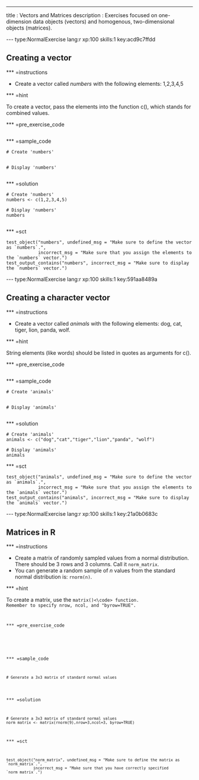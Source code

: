 ---
title       : Vectors and Matrices
description : Exercises focused on one-dimension data objects (vectors) and homogenous, two-dimensional objects (matrices).

--- type:NormalExercise lang:r xp:100 skills:1 key:acd9c7ffdd
## Creating a vector


*** =instructions

- Create a vector called *numbers* with the following elements: 1,2,3,4,5

*** =hint

To create a vector, pass the elements into the function c(), which stands for combined values. 

*** =pre_exercise_code
```{r}

```

*** =sample_code
```{r}
# Create 'numbers'


# Display 'numbers'


```

*** =solution
```{r}
# Create 'numbers'
numbers <- c(1,2,3,4,5)

# Display 'numbers'
numbers


```

*** =sct
```{r}
test_object("numbers", undefined_msg = "Make sure to define the vector as `numbers`.",
            incorrect_msg = "Make sure that you assign the elements to the `numbers` vector.") 
test_output_contains("numbers", incorrect_msg = "Make sure to display the `numbers` vector.")

```

--- type:NormalExercise lang:r xp:100 skills:1 key:591aa8489a

## Creating a character vector


*** =instructions

- Create a vector called *animals* with the following elements: dog, cat, tiger, lion, panda, wolf.

*** =hint

String elements (like words) should be listed in quotes as arguments for c().

*** =pre_exercise_code
```{r}

```

*** =sample_code
```{r}
# Create 'animals'


# Display 'animals'


```

*** =solution
```{r}
# Create 'animals'
animals <- c("dog","cat","tiger","lion","panda", "wolf")

# Display 'animals'
animals

```

*** =sct
```{r}
test_object("animals", undefined_msg = "Make sure to define the vector as `animals`.",
            incorrect_msg = "Make sure that you assign the elements to the `animals` vector.") 
test_output_contains("animals", incorrect_msg = "Make sure to display the `animals` vector.")

```




--- type:NormalExercise lang:r xp:100 skills:1 key:21a0b0683c
## Matrices in R


*** =instructions



- Create a matrix of randomly sampled values from a normal distribution.  There should be 3 rows and 3 columns.  Call it  <code>norm_matrix</code>.
- You can generate a random sample of *n* values from the standard normal distribution is: <code>rnorm(n)</code>.

*** =hint

To create a matrix, use the <code>matrix()<\code> function. Remember to specify nrow, ncol, and "byrow=TRUE".

*** =pre_exercise_code
```{r}

```

*** =sample_code
```{r}
# Generate a 3x3 matrix of standard normal values


```

*** =solution
```{r}
# Generate a 3x3 matrix of standard normal values
norm_matrix <- matrix(rnorm(9),nrow=3,ncol=3, byrow=TRUE)

```

*** =sct
```{r}
test_object("norm_matrix", undefined_msg = "Make sure to define the matrix as `norm_matrix`.",
            incorrect_msg = "Make sure that you have correctly specified `norm_matrix`.") 
```




